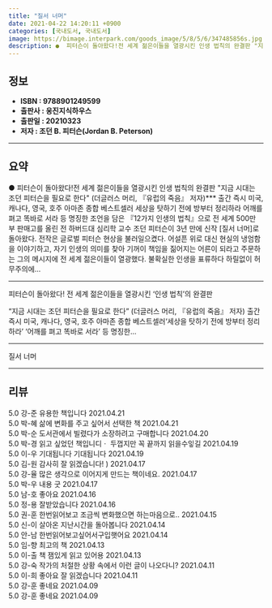 ```yaml
---
title: "질서 너머"
date: 2021-04-22 14:20:11 +0900
categories: [국내도서, 국내도서]
image: https://bimage.interpark.com/goods_image/5/8/5/6/347485856s.jpg
description: ●  피터슨이 돌아왔다!전 세계 젊은이들을 열광시킨 인생 법칙의 완결판 "지금 시대는 조던 피터슨을 필요로 한다" (더글러스 머리, 『유럽의 죽음』 저자)*** 출간 즉시 미국, 캐나다, 영국, 호주 아마존 종합 베스트셀러 세상을 탓하기 전에 방부터 정리하라 어깨를 펴고 똑바로 서라 등 명징한 조언을 담
---
```


## **정보**

- **ISBN : 9788901249599**
- **출판사 : 웅진지식하우스**
- **출판일 : 20210323**
- **저자 : 조던 B. 피터슨(Jordan B. Peterson)**

------



## **요약**

●  피터슨이 돌아왔다!전 세계 젊은이들을 열광시킨 인생 법칙의 완결판 "지금 시대는 조던 피터슨을 필요로 한다" (더글러스 머리, 『유럽의 죽음』 저자)*** 출간 즉시 미국, 캐나다, 영국, 호주 아마존 종합 베스트셀러 세상을 탓하기 전에 방부터 정리하라 어깨를 펴고 똑바로 서라 등 명징한 조언을 담은 『12가지 인생의 법칙』으로 전 세계 500만 부 판매고를 올린 전 하버드대 심리학 교수 조던 피터슨이 3년 만에 신작 [질서 너머]로 돌아왔다. 전작은 글로벌 피터슨 현상을 불러일으켰다. 어설픈 위로 대신 현실의 냉엄함을 이야기하고, 자기 인생의 의미를 찾아 기꺼이 책임을 짊어지는 어른이 되라고 주문하는 그의 메시지에 전 세계 젊은이들이 열광했다. 불확실한 인생을 표류하다 하릴없이 허무주의에...

------

피터슨이 돌아왔다!
전 세계 젊은이들을 열광시킨 ‘인생 법칙’의 완결판

 “지금 시대는 조던 피터슨을 필요로 한다” (더글러스 머리, 『유럽의 죽음』 저자)
출간 즉시 미국, 캐나다, 영국, 호주 아마존 종합 베스트셀러‘세상을 탓하기 전에 방부터 정리하라’ ‘어깨를 펴고 똑바로 서라’ 등 명징한... 

------


질서 너머 

------


## **리뷰** 

5.0 강-준 유용한 책입니다 2021.04.21 <br/>5.0 박-혜 삶에 변화를 주고 싶어서 선택한 책 2021.04.21 <br/>5.0 박-순 도서관에서 빌렸다가 소장하려고 구매합니다 2021.04.20 <br/>5.0 박-경 읽고 싶었던 책입니디ㆍ
두껍지만 꼭 끝까지 읽을수잏길 2021.04.19 <br/>5.0 이-우 기대됩니다 기대됩니다  2021.04.19 <br/>5.0 김-원 감사히 잘 읽겠습니다! ) 2021.04.17 <br/>5.0 강-율 많은 생각으로 이어지게 만드는 책이네요. 2021.04.17 <br/>5.0 박-우 내용 굿 2021.04.17 <br/>5.0 남-호 좋아요 2021.04.16 <br/>5.0 정-용 잘받았습니다 2021.04.16 <br/>5.0 권-훈 한번읽어보고 조금씩 변화했으면 하는마음으로.. 2021.04.15 <br/>5.0 신-이 살아온 지난시간을 돌아봅니다 2021.04.14 <br/>5.0 안-남 한번읽어보고싶어서구입햇어요 2021.04.14 <br/>5.0 임-향 최고의 책 2021.04.13 <br/>5.0 이-출 책 잼있게 읽고 있어용  2021.04.13 <br/>5.0 강-숙 작가의 처절한 상황 속에서 이런 글이 나오다니? 2021.04.11 <br/>5.0 이-희 좋아요 잘 읽겠습니다 2021.04.11 <br/>5.0 강-훈 좋네요  2021.04.09 <br/>5.0 강-훈 좋네요  2021.04.09 <br/>